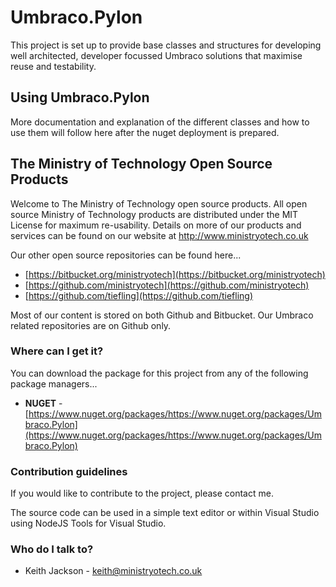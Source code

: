 # Umbraco.Pylon #
This project is set up to provide base classes and structures for developing well architected, developer focussed Umbraco solutions that maximise reuse and testability.

## Using Umbraco.Pylon ##
More documentation and explanation of the different classes and how to use them will follow here after the nuget deployment is prepared.

## The Ministry of Technology Open Source Products ##
Welcome to The Ministry of Technology open source products. All open source Ministry of Technology products are distributed under the MIT License for maximum re-usability. Details on more of our products and services can be found on our website at http://www.ministryotech.co.uk

Our other open source repositories can be found here...
* [https://bitbucket.org/ministryotech](https://bitbucket.org/ministryotech)
* [https://github.com/ministryotech](https://github.com/ministryotech)
* [https://github.com/tiefling](https://github.com/tiefling)

Most of our content is stored on both Github and Bitbucket. Our Umbraco related repositories are on Github only.

### Where can I get it? ###
You can download the package for this project from any of the following package managers...

- **NUGET** - [https://www.nuget.org/packages/https://www.nuget.org/packages/Umbraco.Pylon](https://www.nuget.org/packages/https://www.nuget.org/packages/Umbraco.Pylon)

### Contribution guidelines ###
If you would like to contribute to the project, please contact me.

The source code can be used in a simple text editor or within Visual Studio using NodeJS Tools for Visual Studio.

### Who do I talk to? ###
* Keith Jackson - keith@ministryotech.co.uk
